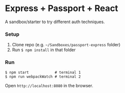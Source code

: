 # Express + Passport + React

A sandbox/starter to try different auth techniques.

### Setup

1. Clone repo (e.g. `~/Sandboxes/passport-express` folder)
2. Run `$ npm install` in that folder

### Run

```
$ npm start            # terminal 1
$ npm run webpackWatch # terminal 2
```

Open `http://localhost:8080` in the browser.
